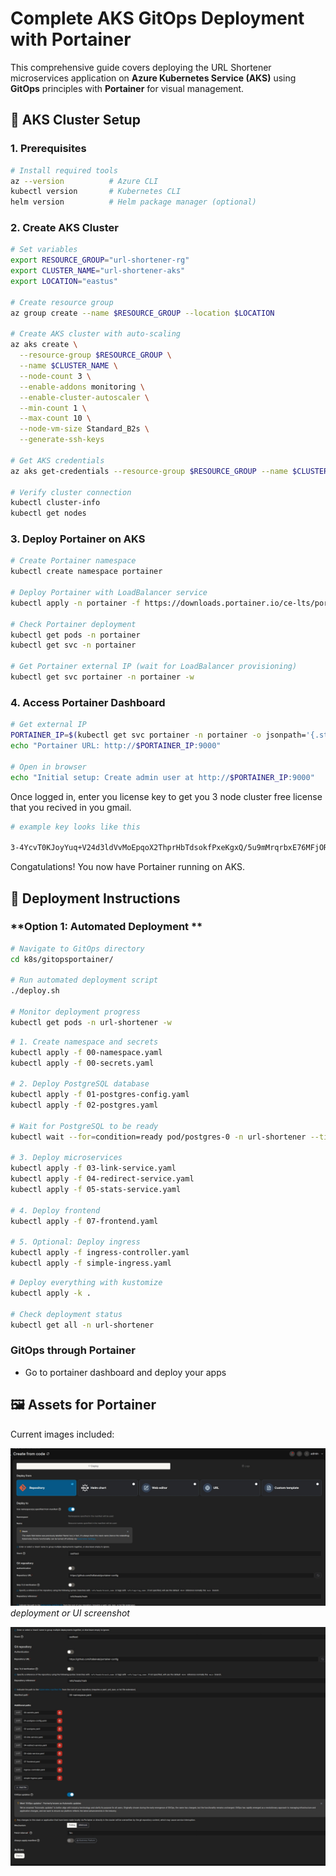 # Complete AKS GitOps Deployment with Portainer

This comprehensive guide covers deploying the URL Shortener microservices application on **Azure Kubernetes Service (AKS)** using **GitOps** principles with **Portainer** for visual management.

## 🚀 **AKS Cluster Setup**

### **1. Prerequisites**

```bash
# Install required tools
az --version          # Azure CLI
kubectl version       # Kubernetes CLI
helm version          # Helm package manager (optional)
```

### **2. Create AKS Cluster**

```bash
# Set variables
export RESOURCE_GROUP="url-shortener-rg"
export CLUSTER_NAME="url-shortener-aks"
export LOCATION="eastus"

# Create resource group
az group create --name $RESOURCE_GROUP --location $LOCATION

# Create AKS cluster with auto-scaling
az aks create \
  --resource-group $RESOURCE_GROUP \
  --name $CLUSTER_NAME \
  --node-count 3 \
  --enable-addons monitoring \
  --enable-cluster-autoscaler \
  --min-count 1 \
  --max-count 10 \
  --node-vm-size Standard_B2s \
  --generate-ssh-keys

# Get AKS credentials
az aks get-credentials --resource-group $RESOURCE_GROUP --name $CLUSTER_NAME

# Verify cluster connection
kubectl cluster-info
kubectl get nodes
```

### **3. Deploy Portainer on AKS**

```bash
# Create Portainer namespace
kubectl create namespace portainer

# Deploy Portainer with LoadBalancer service
kubectl apply -n portainer -f https://downloads.portainer.io/ce-lts/portainer-lb.yaml

# Check Portainer deployment
kubectl get pods -n portainer
kubectl get svc -n portainer

# Get Portainer external IP (wait for LoadBalancer provisioning)
kubectl get svc portainer -n portainer -w
```

### **4. Access Portainer Dashboard**

```bash
# Get external IP
PORTAINER_IP=$(kubectl get svc portainer -n portainer -o jsonpath='{.status.loadBalancer.ingress[0].ip}')
echo "Portainer URL: http://$PORTAINER_IP:9000"

# Open in browser
echo "Initial setup: Create admin user at http://$PORTAINER_IP:9000"
```
Once logged in, enter you license key to get you 3 node cluster free license that you recived in you gmail.

```bash
# example key looks like this

3-4YcvT0KJoyYuq+V24d3ldVvMoEpqoX2ThprHbTdsokfPxeKgxQ/5u9mMrqrbxE76MFjORQ2FK2FT8ggwlXNzeEj+TCJ65WRsdfpadf1Y=

```
Congatulations! You now have Portainer running on AKS.

## 🚀 **Deployment Instructions**

### **Option 1: Automated Deployment **

```bash
# Navigate to GitOps directory
cd k8s/gitopsportainer/

# Run automated deployment script
./deploy.sh

# Monitor deployment progress
kubectl get pods -n url-shortener -w
```



```bash
# 1. Create namespace and secrets
kubectl apply -f 00-namespace.yaml
kubectl apply -f 00-secrets.yaml

# 2. Deploy PostgreSQL database
kubectl apply -f 01-postgres-config.yaml
kubectl apply -f 02-postgres.yaml

# Wait for PostgreSQL to be ready
kubectl wait --for=condition=ready pod/postgres-0 -n url-shortener --timeout=300s

# 3. Deploy microservices
kubectl apply -f 03-link-service.yaml
kubectl apply -f 04-redirect-service.yaml
kubectl apply -f 05-stats-service.yaml

# 4. Deploy frontend
kubectl apply -f 07-frontend.yaml

# 5. Optional: Deploy ingress
kubectl apply -f ingress-controller.yaml
kubectl apply -f simple-ingress.yaml
```

```bash
# Deploy everything with kustomize
kubectl apply -k .

# Check deployment status
kubectl get all -n url-shortener
```

### **GitOps through Portainer**

- Go to portainer dashboard and deploy your apps


## 🖼️ Assets for Portainer

Current images included:

![Deployment screenshot](assests/1.jpeg)
*deployment or UI screenshot*

![Architecture diagram](assests/2.jpeg)



